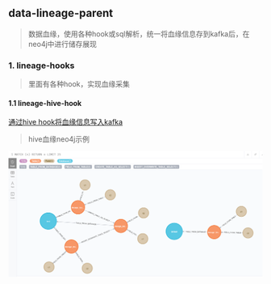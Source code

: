## data-lineage-parent

> 数据血缘，使用各种hook或sql解析，统一将血缘信息存到kafka后，在neo4j中进行储存展现

### 1. lineage-hooks

> 里面有各种hook，实现血缘采集

#### 1.1 lineage-hive-hook

[通过hive hook将血缘信息写入kafka](lineage-hooks/lineage-hive-hook/README.md)

> hive血缘neo4j示例

![image](doc/images/hive_lineage_demo.png)

